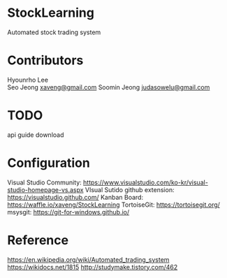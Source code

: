 # StockLearning
Automated stock trading system
# Contributors
Hyounrho Lee	
Seo Jeong		xaveng@gmail.com
Soomin Jeong	judasowelu@gmail.com
# TODO
api guide download
# Configuration
Visual Studio Community: https://www.visualstudio.com/ko-kr/visual-studio-homepage-vs.aspx
VIsual Sutido github extension: https://visualstudio.github.com/
Kanban Board: https://waffle.io/xaveng/StockLearning
TortoiseGit: https://tortoisegit.org/
msysgit: https://git-for-windows.github.io/
# Reference
https://en.wikipedia.org/wiki/Automated_trading_system
https://wikidocs.net/1815
http://studymake.tistory.com/462